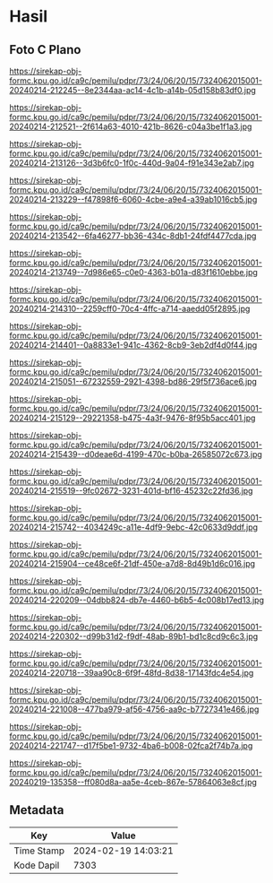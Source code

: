 # Hasil

## Foto C Plano

https://sirekap-obj-formc.kpu.go.id/ca9c/pemilu/pdpr/73/24/06/20/15/7324062015001-20240214-212245--8e2344aa-ac14-4c1b-a14b-05d158b83df0.jpg

https://sirekap-obj-formc.kpu.go.id/ca9c/pemilu/pdpr/73/24/06/20/15/7324062015001-20240214-212521--2f614a63-4010-421b-8626-c04a3be1f1a3.jpg

https://sirekap-obj-formc.kpu.go.id/ca9c/pemilu/pdpr/73/24/06/20/15/7324062015001-20240214-213126--3d3b6fc0-1f0c-440d-9a04-f91e343e2ab7.jpg

https://sirekap-obj-formc.kpu.go.id/ca9c/pemilu/pdpr/73/24/06/20/15/7324062015001-20240214-213229--f47898f6-6060-4cbe-a9e4-a39ab1016cb5.jpg

https://sirekap-obj-formc.kpu.go.id/ca9c/pemilu/pdpr/73/24/06/20/15/7324062015001-20240214-213542--6fa46277-bb36-434c-8db1-24fdf4477cda.jpg

https://sirekap-obj-formc.kpu.go.id/ca9c/pemilu/pdpr/73/24/06/20/15/7324062015001-20240214-213749--7d986e65-c0e0-4363-b01a-d83f1610ebbe.jpg

https://sirekap-obj-formc.kpu.go.id/ca9c/pemilu/pdpr/73/24/06/20/15/7324062015001-20240214-214310--2259cff0-70c4-4ffc-a714-aaedd05f2895.jpg

https://sirekap-obj-formc.kpu.go.id/ca9c/pemilu/pdpr/73/24/06/20/15/7324062015001-20240214-214401--0a8833e1-941c-4362-8cb9-3eb2df4d0f44.jpg

https://sirekap-obj-formc.kpu.go.id/ca9c/pemilu/pdpr/73/24/06/20/15/7324062015001-20240214-215051--67232559-2921-4398-bd86-29f5f736ace6.jpg

https://sirekap-obj-formc.kpu.go.id/ca9c/pemilu/pdpr/73/24/06/20/15/7324062015001-20240214-215129--29221358-b475-4a3f-9476-8f95b5acc401.jpg

https://sirekap-obj-formc.kpu.go.id/ca9c/pemilu/pdpr/73/24/06/20/15/7324062015001-20240214-215439--d0deae6d-4199-470c-b0ba-26585072c673.jpg

https://sirekap-obj-formc.kpu.go.id/ca9c/pemilu/pdpr/73/24/06/20/15/7324062015001-20240214-215519--9fc02672-3231-401d-bf16-45232c22fd36.jpg

https://sirekap-obj-formc.kpu.go.id/ca9c/pemilu/pdpr/73/24/06/20/15/7324062015001-20240214-215742--4034249c-a11e-4df9-9ebc-42c0633d9ddf.jpg

https://sirekap-obj-formc.kpu.go.id/ca9c/pemilu/pdpr/73/24/06/20/15/7324062015001-20240214-215904--ce48ce6f-21df-450e-a7d8-8d49b1d6c016.jpg

https://sirekap-obj-formc.kpu.go.id/ca9c/pemilu/pdpr/73/24/06/20/15/7324062015001-20240214-220209--04dbb824-db7e-4460-b6b5-4c008b17ed13.jpg

https://sirekap-obj-formc.kpu.go.id/ca9c/pemilu/pdpr/73/24/06/20/15/7324062015001-20240214-220302--d99b31d2-f9df-48ab-89b1-bd1c8cd9c6c3.jpg

https://sirekap-obj-formc.kpu.go.id/ca9c/pemilu/pdpr/73/24/06/20/15/7324062015001-20240214-220718--39aa90c8-6f9f-48fd-8d38-17143fdc4e54.jpg

https://sirekap-obj-formc.kpu.go.id/ca9c/pemilu/pdpr/73/24/06/20/15/7324062015001-20240214-221008--477ba979-af56-4756-aa9c-b7727341e466.jpg

https://sirekap-obj-formc.kpu.go.id/ca9c/pemilu/pdpr/73/24/06/20/15/7324062015001-20240214-221747--d17f5be1-9732-4ba6-b008-02fca2f74b7a.jpg

https://sirekap-obj-formc.kpu.go.id/ca9c/pemilu/pdpr/73/24/06/20/15/7324062015001-20240219-135358--ff080d8a-aa5e-4ceb-867e-57864063e8cf.jpg


## Metadata

| Key        | Value               |
| ---------- | ------------------- |
| Time Stamp | 2024-02-19 14:03:21 |
| Kode Dapil | 7303                |



